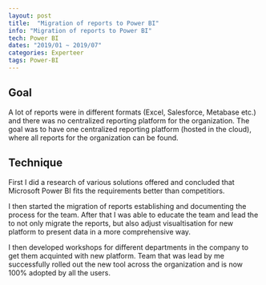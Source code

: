 ```yaml
---
layout: post
title:  "Migration of reports to Power BI"
info: "Migration of reports to Power BI"
tech: Power BI
dates: "2019/01 ~ 2019/07" 
categories: Experteer
tags: Power-BI
---
```


## Goal
A lot of reports were in different formats (Excel, Salesforce, Metabase etc.) and there was no centralized reporting platform for the organization. The goal was to have one centralized reporting platform (hosted in the cloud), where all reports for the organization can be found.


## Technique
First I did a research of various solutions offered and concluded that Microsoft Power BI fits the requirements better than competitiors.

I then started the migration of reports establishing and documenting the process for the team. After that I was able to educate the team and lead the to not only migrate the reports, but also adjust visualtisation for new platform to present data in a more comprehensive way.

I then developed workshops for different departments in the company to get them acquinted with new platform. Team that was lead by me successfully rolled out the new tool across the organization and is now 100% adopted by all the users.

